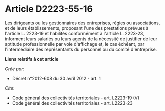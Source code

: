 # Article D2223-55-16

Les dirigeants ou les gestionnaires des entreprises, régies ou associations, et de leurs établissements, proposant l'une des
prestations prévues à l'article L. 2223-19 et habilités conformément à l'article L. 2223-23, informent leurs salariés ou
leurs agents de la nécessité de justifier de leur aptitude professionnelle par voie d'affichage et, le cas échéant, par
l'intermédiaire des représentants du personnel ou du comité d'entreprise.

**Liens relatifs à cet article**

_Créé par_:

  - Décret n°2012-608 du 30 avril 2012 - art. 1

_Cite_:

  - Code général des collectivités territoriales - art. L2223-19 (V)
  - Code général des collectivités territoriales - art. L2223-23
